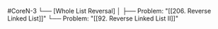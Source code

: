 #CoreN-3
└── [Whole List Reversal]
    │
    ├── Problem: "[[206. Reverse Linked List]]"
    └── Problem: "[[92. Reverse Linked List II]]"